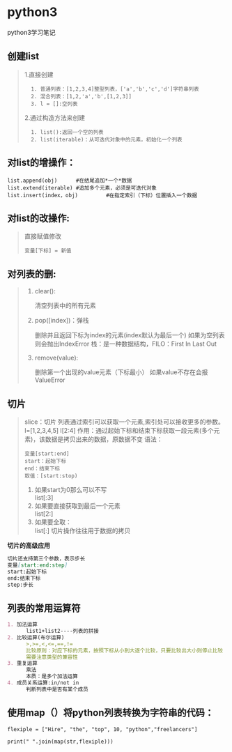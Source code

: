 # python3
python3学习笔记


## 创建list
>1.直接创建   
>
>       1. 普通列表：[1,2,3,4]整型列表，['a','b','c','d']字符串列表
>       2. 混合列表：[1,2,'a','b',[1,2,3]]
>       3. l = []:空列表
>
>2.通过构造方法来创建  
>
>       1. list():返回一个空的列表
>       2. list(iterable)：从可迭代对象中的元素，初始化一个列表
>
>

## 对list的增操作：

    list.append(obj)      #在结尾追加*一个*数据
    list.extend(iterable) #追加多个元素，必须是可迭代对象
    list.insert(index，obj)         #在指定索引（下标）位置插入一个数据
    
    
## 对list的改操作:

>直接赋值修改
>
>     变量[下标] = 新值
    
## 对列表的删:

>1. clear():  
>
>     清空列表中的所有元素
>2. pop([index])：弹栈  
>
>     删除并且返回下标为index的元素(index默认为最后一个)
>     如果为空列表则会抛出IndexError
>     栈：是一种数据结构，FILO：First In Last Out
>3. remove(value):  
>
>     删除第一个出现的value元素（下标最小）
>     如果value不存在会报ValueError

## 切片  

>slice：切片
>列表通过索引可以获取一个元素,索引处可以接收更多的参数。
>l=[1,2,3,4,5]
>l[2:4]
>作用：通过起始下标和结束下标获取一段元素(多个元素)，该数据是拷贝出来的数据，原数据不变
>语法：
>
>     变量[start:end]
>     start：起始下标
>     end：结束下标
>     取值：[start:stop)
>
>1. 如果start为0那么可以不写  
>     list[:3]
>2. 如果要直接获取到最后一个元素  
>     list[2:]
>3. 如果要全取：  
>     list[:]
>切片操作往往用于数据的拷贝

**切片的高级应用**  

~~~markdown
切片还支持第三个参数，表示步长
变量[start:end:step]
start:起始下标
end:结束下标
step:步长

~~~

## 列表的常用运算符  

~~~markdown
1. 加法运算
      list1+list2----列表的拼接
2. 比较运算(布尔运算)
      >,>=,<,<=,==,!=
      比较原则：对应下标的元素，按照下标从小到大逐个比较，只要比较出大小则停止比较
      需要注意类型的兼容性
3. 重复运算
      乘法
      本质：是多个加法运算
4. 成员关系运算:in/not in
      判断列表中是否有某个成员

~~~
## 使用map（）将python列表转换为字符串的代码：

    flexiple = ["Hire", "the", "top", 10, "python","freelancers"]

    print(" ".join(map(str,flexiple)))

